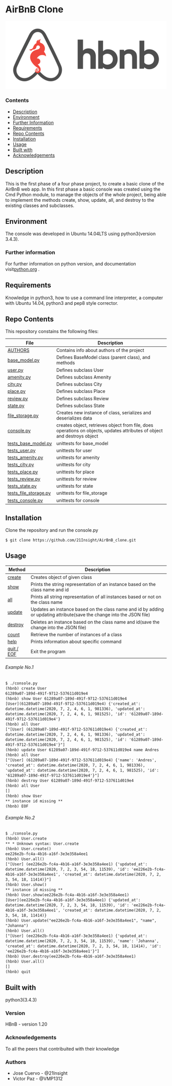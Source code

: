 # AirBnB Clone
![HBnB](./img/hbnb.png)

### Contents

- [Description](#Description)
- [Environment](#Environment)
- [Further Information](#Furtherinformation)
- [Requirements](#Requirements)
- [Repo Contents](#FileContents)
- [Installation](#Installation)
- [Usage](#Usage)
- [Built with](#Built-with)
- [Acknowledgements](#Acknowledgements)

## Description
This is the first phase of a four phase project, to create a basic clone of the AirBnB web app. In this first phase a basic console was created using the Cmd Python module, to manage the objects of the whole project, being able to implement the methods create, show, update, all, and destroy to the existing classes and subclasses.

## Environment
The console was developed in Ubuntu 14.04LTS using python3(version 3.4.3).

### Further information
For further information on python version, and documentation visit[python.org](https://www.python.org/) .

## Requirements
Knowledge in python3, how to use a command line interpreter, a computer with Ubuntu 14.04, python3 and pep8 style corrector.

## Repo Contents
This repository constains the following files:

| **File** | **Description** |
| -------------- | --------------------- |
|[AUTHORS](./AUTHORS) | Contains info about authors of the project |
|[base_model.py](./models/base_model.py) | Defines BaseModel class (parent class), and methods |
|[user.py](./models/user.py) | Defines subclass User |
|[amenity.py](./models/amenity.py) | Defines subclass Amenity |
|[city.py](./models/city.py) | Defines subclass City |
|[place.py](./models/place.py) | Defines subclass Place |
|[review.py](./models/review.py) | Defines subclass Review |
|[state.py](./models/state.py) | Defines subclass State |
|[file_storage.py](./models/engine/file_storage.py) | Creates new instance of class, serializes and deserializes data |
|[console.py](./console.py) | creates object, retrieves object from file, does operations on objects, updates attributes of object and destroys object |
|[tests_base_model.py](./tests/test_models/test_base_model.py) | unittests for base_model |
|[tests_user.py](./tests/tes_models/test_user.py) | unittests for user |
|[tests_amenity.py](./tests/tes_models/test_amenity.py) | unittests for amenity |
|[tests_city.py](./tests/tes_models/test_city.py) | unittests for city |
|[tests_place.py](./tests/tes_models/test_place.py) | unittests for place |
|[tests_review.py](./tests/tes_models/test_review.py) | unittests for review |
|[tests_state.py](./tests/tes_models/test_state.py) | unittests for state |
|[tests_file_storage.py](./tests/test_models/test_engine/test_file_storage.py) | unittests for file_storage |
|[tests_console.py](./tests/test_console.py) | unittests for console |

## Installation
Clone the repository and run the console.py
```
$ git clone https://github.com/21Insight/AirBnB_clone.git
```

## Usage

| **Method** | **Description** |
| -------------- | --------------------- |
|[create](./console.py) | Creates object of given class |
|[show](./console.py) | Prints the string representation of an instance based on the class name and id |
|[all](./console.py) | Prints all string representation of all instances based or not on the class name |
|[update](./console.py) | Updates an instance based on the class name and id by adding or updating attribute(save the change into the JSON file) |
|[destroy](./console.py) | Deletes an instance based on the class name and id(save the change into the JSON file) |
|[count](./console.py) | Retrieve the number of instances of a class |
|[help](./console.py) | Prints information about specific command |
|[quit / EOF](./console.py) | Exit the program |

###### Example No.1
```
$ ./console.py
(hbnb) create User
61289a07-189d-491f-9712-537611d019e4
(hbnb) show User 61289a07-189d-491f-9712-537611d019e4
[User](61289a07-189d-491f-9712-537611d019e4) {'created_at': datetime.datetime(2020, 7, 2, 4, 6, 1, 981336), 'updated_at': datetime.datetime(2020, 7, 2, 4, 6, 1, 981525), 'id': '61289a07-189d-491f-9712-537611d019e4'}
(hbnb) all User
["[User] (61289a07-189d-491f-9712-537611d019e4) {'created_at': datetime.datetime(2020, 7, 2, 4, 6, 1, 981336), 'updated_at': datetime.datetime(2020, 7, 2, 4, 6, 1, 981525), 'id': '61289a07-189d-491f-9712-537611d019e4'}"]
(hbnb) update User 61289a07-189d-491f-9712-537611d019e4 name Andres
(hbnb) all User
["[User] (61289a07-189d-491f-9712-537611d019e4) {'name': 'Andres', 'created_at': datetime.datetime(2020, 7, 2, 4, 6, 1, 981336), 'updated_at': datetime.datetime(2020, 7, 2, 4, 6, 1, 981525), 'id': '61289a07-189d-491f-9712-537611d019e4'}"]
(hbnb) destroy User 61289a07-189d-491f-9712-537611d019e4
(hbnb) all User
[]
(hbnb) show User
** instance id missing **
(hbnb) EOF
```

###### Example No.2
```
$ ./console.py
(hbnb) User.create
** * Unknown syntax: User.create
(hbnb) User.create()
ee226e2b-fc4a-4b16-a16f-3e3e358a4ee1
(hbnb) User.all()
["[User] (ee226e2b-fc4a-4b16-a16f-3e3e358a4ee1) {'updated_at': datetime.datetime(2020, 7, 2, 3, 54, 18, 11539), 'id': 'ee226e2b-fc4a-4b16-a16f-3e3e358a4ee1', 'created_at': datetime.datetime(2020, 7, 2, 3, 54, 18, 11414)}"]
(hbnb) User.show()
** instance id missing **
(hbnb) User.show(ee226e2b-fc4a-4b16-a16f-3e3e358a4ee1)
[User](ee226e2b-fc4a-4b16-a16f-3e3e358a4ee1) {'updated_at': datetime.datetime(2020, 7, 2, 3, 54, 18, 11539), 'id': 'ee226e2b-fc4a-4b16-a16f-3e3e358a4ee1', 'created_at': datetime.datetime(2020, 7, 2, 3, 54, 18, 11414)}
(hbnb) User.update("ee226e2b-fc4a-4b16-a16f-3e3e358a4ee1", "name", "Johanna")
(hbnb) User.all()
["[User] (ee226e2b-fc4a-4b16-a16f-3e3e358a4ee1) {'updated_at': datetime.datetime(2020, 7, 2, 3, 54, 18, 11539), 'name': 'Johanna', 'created_at': datetime.datetime(2020, 7, 2, 3, 54, 18, 11414), 'id': 'ee226e2b-fc4a-4b16-a16f-3e3e358a4ee1'}"]
(hbnb) User.destroy(ee226e2b-fc4a-4b16-a16f-3e3e358a4ee1)
(hbnb) User.all()
[]
(hbnb) quit
```

## Built with
python3(3.4.3)

### Version
HBnB - version 1.20

### Acknowledgements
To all the peers that contribuited with their knowledge

### Authors
* Jose Cuervo - @21Insight
* Victor Paz - @VMP1312

